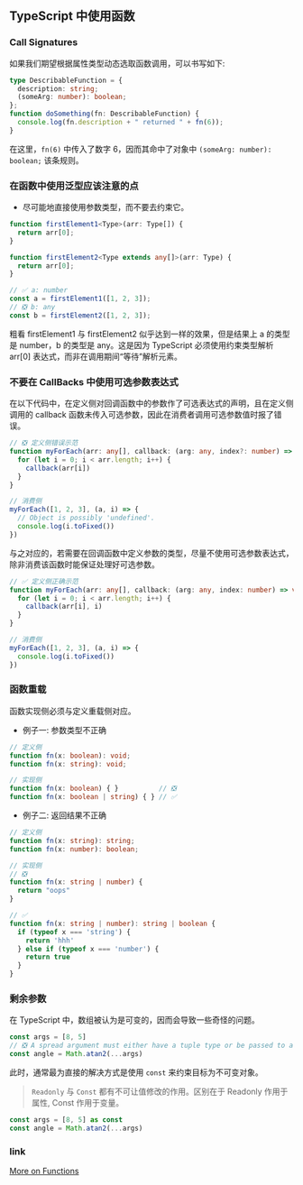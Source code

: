 ## TypeScript 中使用函数

### Call Signatures

如果我们期望根据属性类型动态选取函数调用，可以书写如下:

```ts
type DescribableFunction = {
  description: string;
  (someArg: number): boolean;
};
function doSomething(fn: DescribableFunction) {
  console.log(fn.description + " returned " + fn(6));
}
```

在这里，`fn(6)` 中传入了数字 6，因而其命中了对象中 `(someArg: number): boolean;` 该条规则。

### 在函数中使用泛型应该注意的点

* 尽可能地直接使用参数类型，而不要去约束它。

```ts
function firstElement1<Type>(arr: Type[]) {
  return arr[0];
}

function firstElement2<Type extends any[]>(arr: Type) {
  return arr[0];
}

// ✅ a: number
const a = firstElement1([1, 2, 3]);
// ❎ b: any
const b = firstElement2([1, 2, 3]);
```

粗看 firstElement1 与 firstElement2 似乎达到一样的效果，但是结果上 a 的类型是 number，b 的类型是 any。这是因为 TypeScript 必须使用约束类型解析 arr[0] 表达式，而非在调用期间“等待”解析元素。

### 不要在 CallBacks 中使用可选参数表达式

在以下代码中，在定义侧对回调函数中的参数作了可选表达式的声明，且在定义侧调用的 callback 函数未传入可选参数，因此在消费者调用可选参数值时报了错误。

```ts
// ❎ 定义侧错误示范
function myForEach(arr: any[], callback: (arg: any, index?: number) => void) {
  for (let i = 0; i < arr.length; i++) {
    callback(arr[i])
  }
}

// 消费侧
myForEach([1, 2, 3], (a, i) => {
  // Object is possibly 'undefined'.
  console.log(i.toFixed())
})
```

与之对应的，若需要在回调函数中定义参数的类型，尽量不使用可选参数表达式，除非消费该函数时能保证处理好可选参数。

```ts
// ✅ 定义侧正确示范
function myForEach(arr: any[], callback: (arg: any, index: number) => void) {
  for (let i = 0; i < arr.length; i++) {
    callback(arr[i], i)
  }
}

// 消费侧
myForEach([1, 2, 3], (a, i) => {
  console.log(i.toFixed())
})
```

### 函数重载

函数实现侧必须与定义重载侧对应。

* 例子一: 参数类型不正确

```ts
// 定义侧
function fn(x: boolean): void;
function fn(x: string): void;

// 实现侧
function fn(x: boolean) { }          // ❎
function fn(x: boolean | string) { } // ✅
```

* 例子二: 返回结果不正确

```ts
// 定义侧
function fn(x: string): string;
function fn(x: number): boolean;

// 实现侧
// ❎
function fn(x: string | number) {
  return "oops"
}

// ✅
function fn(x: string | number): string | boolean {
  if (typeof x === 'string') {
    return 'hhh'
  } else if (typeof x === 'number') {
    return true
  }
}
```

### 剩余参数

在 TypeScript 中，数组被认为是可变的，因而会导致一些奇怪的问题。

```ts
const args = [8, 5]
// ❎ A spread argument must either have a tuple type or be passed to a rest parameter.
const angle = Math.atan2(...args)
```

此时，通常最为直接的解决方式是使用 `const` 来约束目标为不可变对象。

> `Readonly` 与 `Const` 都有不可让值修改的作用。区别在于 Readonly 作用于属性, Const 作用于变量。

```ts
const args = [8, 5] as const
const angle = Math.atan2(...args)
```

### link

[More on Functions](https://www.typescriptlang.org/docs/handbook/2/functions.html)